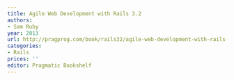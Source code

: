 ```yaml
---
title: Agile Web Development with Rails 3.2
authors:
- Sam Ruby
year: 2013
url: http://pragprog.com/book/rails32/agile-web-development-with-rails-3-2
categories:
- Rails
prices: ''
editor: Pragmatic Bookshelf
---
```

